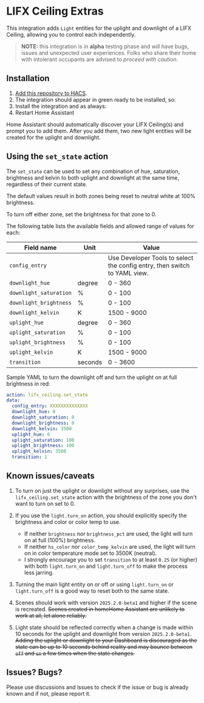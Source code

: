 # LIFX Ceiling Extras

This integration adds `Light` entities for the uplight and downlight of a LIFX Ceiling, allowing you to control each independently.

> **NOTE:** this integration is in __alpha__ testing phase and _will_ have bugs, issues and unexpected user experiences. Folks who share their home with intolerant occupants are advised to _proceed with caution_.

## Installation

1. [Add this repository to HACS](https://hacs.xyz/docs/faq/custom_repositories).
2. The integration should appear in green ready to be installed, so:
3. Install the integration and as always:
4. Restart Home Assistant

Home Assistant should automatically discover your LIFX Ceiling(s) and prompt you to add them.
After you add them, two new light entities will be created for the uplight and downlight.

## Using the `set_state` action

The `set_state` can be used to set any combination of hue, saturation, brightness and kelvin to both uplight and downlight at the same time, regardless of their current state.

The default values result in both zones being reset to neutral white at 100% brightness.

To turn off either zone, set the brightness for that zone to 0.

The following table lists the available fields and allowed range of values for each:

| Field name   | Unit | Value |
| ------------ | ---- | -------------
| `config_entry` |      | Use Developer Tools to select the config entry, then switch to YAML view. |
| `downlight_hue`| degree | 0 - 360 |
| `downlight_saturation` | % | 0 - 100 |
| `downlight_brightness` | % | 0 - 100 |
| `downlight_kelvin` | K | 1500 - 9000 |
| `uplight_hue`| degree | 0 - 360 |
| `uplight_saturation` | % | 0 - 100 |
| `uplight_brightness` | % | 0 - 100 |
| `uplight_kelvin` | K | 1500 - 9000 |
| `transition` | seconds | 0 - 3600 |

Sample YAML to turn the downlight off and turn the uplight on at full brightness in red:

```yaml
action: lifx_ceiling.set_state
data:
  config_entry: XXXXXXXXXXXXXX
  downlight_hue: 0
  downlight_saturation: 0
  downlight_brightness: 0
  downlight_kelvin: 3500
  uplight_hue: 0
  uplight_saturation: 100
  uplight_brightness: 100
  uplight_kelvin: 3500
  transition: 1
```

## Known issues/caveats

1. To turn on just the uplight or downlight without any surprises, use the `lifx_ceiling.set_state` action with the brightness
   of the zone you don't want to turn on set to 0.

1. If you use the `light.turn_on` action, you should explicitly specify the brightness and color or color temp to use.
    - If neither `brightness` nor `brightness_pct` are  used, the light will turn on at full (100%) brightness.
    - If neither `hs_color` nor `color_temp_kelvin` are used, the light will turn on in color temperature mode set to 3500K (neutral).
    - I strongly encourage you to set `transition` to at least `0.25` (or higher) with both `light.turn_on` and `light.turn_off` to make the process less jarring.

1. Turning the main light entity on or off or using `light.turn_on` or `light.turn_off` is a good way to reset both to the same state.

1. Scenes should work with version `2025.2.0-beta1` and higher if the scene is recreated.
    ~~Scenes created in homeHome Assistant are unlikely to work at all, let alone reliably.~~

1. Light state should be reflected correctly when a change is made within 10 seconds for the uplight and downlight from version `2025.2.0-beta1`.
  ~~Adding the uplight or downlight to your Dashboard is discouraged as the state can be up to 10 seconds behind reality and may bounce between `off` and `on` a few times when the state changes.~~


## Issues? Bugs?

Please use discussions and issues to check if the issue or bug is already known and if not, please report it.
